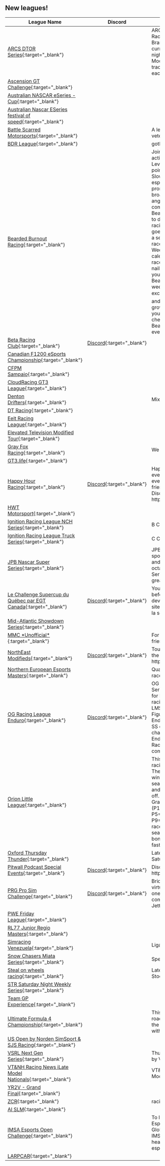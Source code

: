 ## New leagues!

| League Name | Discord | About |
|--------------------------------------------------------------------------------------------------------------------------------------------|----------------------------------------------------------|-------------------------------------------------------------------------------------------------------------------------------------------------------------------------------------------------------------------------------------------------------------------------------------------------------------------------------------------------------------------------------------------------------------------------------------------------------------------------------------------------------------------------------------------------------------------------------------------------------------------------------------------------------------------------------------------------------------------------------------------------------------------------------------------------------------------------------------------------------------------------------------|
|[ARCS DTOR Series](https://members.iracing.com/membersite/member/LeagueView.do?league=10455){:target="_blank"} | |ARCS \(Dirt Track Offroad Racing\) Series is hosted by Brandyn Proudfoot\. This league currently runs on Wednesday nights featuring the Pro Late Model running at multiple dirt tracks with custom setups built each week\! |
|[Ascension GT Challenge](https://members.iracing.com/membersite/member/LeagueView.do?league=10441){:target="_blank"} | | |
|[Australian NASCAR eSeries \- Cup](https://members.iracing.com/membersite/member/LeagueView.do?league=10465){:target="_blank"} | | |
|[Australian Nascar ESeries festival of speed](https://members.iracing.com/membersite/member/LeagueView.do?league=10478){:target="_blank"} | | |
|[Battle Scarred Motorsports](https://members.iracing.com/membersite/member/LeagueView.do?league=10456){:target="_blank"} | |A league for active military, veterans and 1st responders \. |
|[BDR League](https://members.iracing.com/membersite/member/LeagueView.do?league=10448){:target="_blank"} | |gotBDR? |
|[Bearded Burnout Racing](https://members.iracing.com/membersite/member/LeagueView.do?league=10472){:target="_blank"} | |Join us for adrenaline\-fueled action every week in our Rookie Level Races, the perfect starting point for all skill levels\. Led by Slow Motion, a streaming and esports expert, our league promises a professional broadcast with dynamic camera angles and insightful commentary\.   🌐 Mission:  Bearded Burnout is committed to delivering a polished virtual racing experience\. Our mission goes beyond the track, fostering a sense of community among racers and viewers alike\.   📆 Weekly Thrills:  Mark your calendars for heart\-pounding races, unexpected twists, and nail\-biting finishes\. Whether you're a racer or viewer, Bearded Burnout offers a weekly dose of racing excitement\.   🏆 Join Us:  Gear up and become a part of our growing community\. Whether you're aiming for the podium or cheering from the sidelines, Bearded Burnout welcomes everyone\. |
|[Beta Racing Club](https://members.iracing.com/membersite/member/LeagueView.do?league=10457){:target="_blank"} |[Discord](https://discord.gg/uvtN6rDedX){:target="_blank"} | |
|[Canadian F1200 eSports Championship](https://members.iracing.com/membersite/member/LeagueView.do?league=10460){:target="_blank"} | | |
|[CFPM Sampaio](https://members.iracing.com/membersite/member/LeagueView.do?league=10442){:target="_blank"} | | |
|[CloudRacing GT3 League](https://members.iracing.com/membersite/member/LeagueView.do?league=10469){:target="_blank"} | | |
|[Denton Drifters](https://members.iracing.com/membersite/member/LeagueView.do?league=10462){:target="_blank"} | |Mixed Bag of Races |
|[DT Racing](https://members.iracing.com/membersite/member/LeagueView.do?league=10454){:target="_blank"} | | |
|[Eelt Racing League](https://members.iracing.com/membersite/member/LeagueView.do?league=10446){:target="_blank"} | | |
|[Elevated Television Modified Tour](https://members.iracing.com/membersite/member/LeagueView.do?league=10476){:target="_blank"} | | |
|[Gray Fox Racing](https://members.iracing.com/membersite/member/LeagueView.do?league=10444){:target="_blank"} | |We are an Over 40 league |
|[GT3\.life](https://members.iracing.com/membersite/member/LeagueView.do?league=10466){:target="_blank"} | | |
|[Happy Hour Racing](https://members.iracing.com/membersite/member/LeagueView.do?league=10459){:target="_blank"} |[Discord](https://discord.gg/T5XWRk4z2g){:target="_blank"} |Happy Hour Racing: Where every lap is a celebration, and every race is a chance to make friends on and off the track\.   Discord Link:  https://discord\.gg/T5XWRk4z2g |
|[HWT Motorsport](https://members.iracing.com/membersite/member/LeagueView.do?league=10479){:target="_blank"} | | |
|[Ignition Racing League NCH Series](https://members.iracing.com/membersite/member/LeagueView.do?league=10438){:target="_blank"} | |B Class Open setup series |
|[Ignition Racing League Truck Series](https://members.iracing.com/membersite/member/LeagueView.do?league=10439){:target="_blank"} | |C Class Fixed setup series |
|[JPB Nascar Super Series](https://members.iracing.com/membersite/member/LeagueView.do?league=10467){:target="_blank"} | |JPB Nascar Super Series sponsored by iLounge Racing and HIFI Lounge, is a high octane european NASCAR Series bring you epic ovals and great racing |
|[Le Challenge Supercup du Québec par EGT Canada](https://members.iracing.com/membersite/member/LeagueView.do?league=10487){:target="_blank"} |[Discord](https://discord.gg/egtcanada){:target="_blank"} |You need to register on website before joining this series\.  Vous devez vous inscrire sur le siteweb avant de pouvoir joindre la série\. |
|[Mid\-Atlantic Showdown Series](https://members.iracing.com/membersite/member/LeagueView.do?league=10440){:target="_blank"} | | |
|[MMC \*Unofficial\*](https://members.iracing.com/membersite/member/LeagueView.do?league=10485){:target="_blank"} | |For MMC members and their friends |
|[NorthEast Modifieds](https://members.iracing.com/membersite/member/LeagueView.do?league=10450){:target="_blank"} |[Discord](https://discord.gg/pr4QJfTP){:target="_blank"} |Tour Modified league based in the NorthEast\. Join the discord\! https://discord\.gg/pr4QJfTP |
|[Northern European Esports Masters](https://members.iracing.com/membersite/member/LeagueView.do?league=10443){:target="_blank"} | |Qualify for the Clash of Nations races\! |
|[OG Racing League Enduro](https://members.iracing.com/membersite/member/LeagueView.do?league=10483){:target="_blank"} |[Discord](https://discord.gg/KGkWdzbq){:target="_blank"} |OG Racing League Enduro Series, is meant to be a place for Figure 8 and Enduro style racing fans\. We will use the LMSC, SS, SLM in a duel on Figure 8's with the Oval Enduro's taking place with the SS or LMSC things can be changed up\. OG Racing League Enduro series is part of OG Racing League so feel free to come join there as well\. |
|[Orion Little League](https://members.iracing.com/membersite/member/LeagueView.do?league=10452){:target="_blank"} | |This league will follow an official racing series for every season\. The seasons that are in the winter will be every week and seasons in the spring, summer and fall will likely have weeks off\.   This league will use Modern Grand Prix points system \(P1\=25, P2\=18, P3\=15, P4\=12, P5\=10, P6\=8, P7\=6, P8\=4, P9\=2, P10\=1\) and the lowest 2 races will be dropped from the season total\. There is also a bonus point every race for fastest lap\. |
|[Oxford Thursday Thunder](https://members.iracing.com/membersite/member/LeagueView.do?league=10461){:target="_blank"} | |Late model run like a typical Saturday night show |
|[Pitwall Podcast Special Events](https://members.iracing.com/membersite/member/LeagueView.do?league=10463){:target="_blank"} |[Discord](https://discord.gg/cBb5Afg8Mq){:target="_blank"} |Discord Invite\-https://discord\.gg/cBb5Afg8Mq |
|[PRG Pro Sim Challenge](https://members.iracing.com/membersite/member/LeagueView.do?league=10484){:target="_blank"} |[Discord](https://discord.gg/vceh5aMVwj){:target="_blank"} |Bridging the gap between the virtual world and reality\. Season one brings six races of hard competition in the Volkswagen Jetta |
|[PWE Friday League](https://members.iracing.com/membersite/member/LeagueView.do?league=10470){:target="_blank"} | | |
|[RL77 Junior Regio Masters](https://members.iracing.com/membersite/member/LeagueView.do?league=10474){:target="_blank"} | | |
|[Simracing Venezuela](https://members.iracing.com/membersite/member/LeagueView.do?league=10458){:target="_blank"} | |Liga de Simracing Venezolano |
|[Snow Chasers Miata Series](https://members.iracing.com/membersite/member/LeagueView.do?league=10471){:target="_blank"} | |Spec Miata Winter Fun League |
|[Steal on wheels racing](https://members.iracing.com/membersite/member/LeagueView.do?league=10453){:target="_blank"} | |Latemodel stocks and Street Stocks Monday and Tuesday |
|[STR Saturday Night Weekly Series](https://members.iracing.com/membersite/member/LeagueView.do?league=10447){:target="_blank"} | | |
|[Team GP Experience](https://members.iracing.com/membersite/member/LeagueView.do?league=10468){:target="_blank"} | | |
|[Ultimate Formula 4 Championship](https://members.iracing.com/membersite/member/LeagueView.do?league=10477){:target="_blank"} | |This is a Series that runs both road course and ovals all with the Fia F4 cars\. Similar to \*\*\* with the twist of F1 style points\. |
|[US Open by Norden SimSport & SJS Racing](https://members.iracing.com/membersite/member/LeagueView.do?league=10486){:target="_blank"} | | |
|[VSRL Next Gen Series](https://members.iracing.com/membersite/member/LeagueView.do?league=10449){:target="_blank"} | |Thursday night Next Gen Series by VSRL |
|[VT&NH Racing News iLate Model Nationals](https://members.iracing.com/membersite/member/LeagueView.do?league=10464){:target="_blank"} | |VT&NH Racing News iLate Model Nationals |
|[YR2V \- Grand Final](https://members.iracing.com/membersite/member/LeagueView.do?league=10445){:target="_blank"} | | |
|[ZCR](https://members.iracing.com/membersite/member/LeagueView.do?league=10475){:target="_blank"} | |racing |
|[AI SLM](https://members.iracing.com/membersite/member/LeagueView.do?league=10480){:target="_blank"} | | |
|[IMSA Esports Open Challenge](https://members.iracing.com/membersite/member/LeagueView.do?league=10481){:target="_blank"} | |To learn more about IMSA Esports, the IMSA Esports Global Championship and the IMSA Esports Open Challenge, head to iracing\.com/imsa\-esports\. |
|[LARPCAR](https://members.iracing.com/membersite/member/LeagueView.do?league=10482){:target="_blank"} | | |

